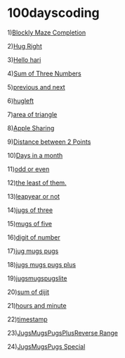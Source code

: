 # 100dayscoding

1)[Blockly Maze Completion](1.1.md)



2)[Hug Right](1.2.md)

3)[Hello hari](1.3.md)

4)[Sum of Three Numbers](1.4.md)


5)[previous and next](1.6.md)


6)[hugleft ](1.7.md)

7)[area of triangle](1.5.md)


8)[Apple Sharing](1.8.md)

9)[Distance between 2 Points](2.5.md)

10)[Days in a month](3.9.md)

11)[odd or even](3.1.md)

12)[the least of them.](3.8.md)

13)[leapyear or not](3.j.md)

14)[jugs of three](3.P.md)

15)[mugs of five](3.Q.md)

16)[digit of number](5.D.md)

17)[jug mugs pugs](3.R.md)

18)[jugs mugs pugs plus](3.U.md)

19)[jugsmugspugslite](3.S.md)

20)[sum of dijit](sum.md)

21)[hours and minute](1.9.md)

22)[timestamp](2.3.md)

23)[JugsMugsPugsPlusReverse Range](3.W.md)

24)[JugsMugsPugs Special](3.X.md)
